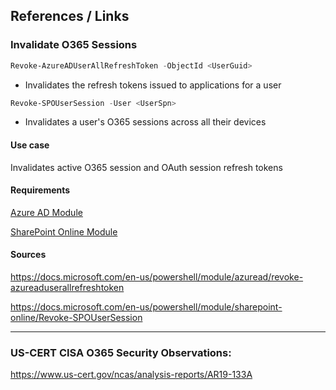 ## References / Links

### Invalidate O365 Sessions

```powershell
Revoke-AzureADUserAllRefreshToken -ObjectId <UserGuid>
```

* Invalidates the refresh tokens issued to applications for a user

```powershell
Revoke-SPOUserSession -User <UserSpn>
```

* Invalidates a user's O365 sessions across all their devices

#### Use case

Invalidates active O365 session and OAuth session refresh tokens

#### Requirements

[Azure AD Module](https://docs.microsoft.com/en-us/powershell/azure/active-directory/install-adv2)

[SharePoint Online Module](https://docs.microsoft.com/en-us/powershell/sharepoint/sharepoint-online/connect-sharepoint-online)

#### Sources

<https://docs.microsoft.com/en-us/powershell/module/azuread/revoke-azureaduserallrefreshtoken>

<https://docs.microsoft.com/en-us/powershell/module/sharepoint-online/Revoke-SPOUserSession>

---

### US-CERT CISA O365 Security Observations:

<https://www.us-cert.gov/ncas/analysis-reports/AR19-133A>
